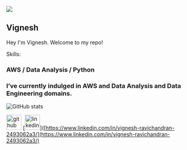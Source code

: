 ![](https://media.licdn.com/dms/image/D5616AQHVgm5rEpm1IQ/profile-displaybackgroundimage-shrink_350_1400/0/1709883660944?e=1715212800&v=beta&t=KggSVcNKbe6apiN-2Kc34Hyne9pxFILLwC-b7v4SAmA)
## Vignesh

Hey I'm Vignesh. Welcome to my repo! 

Skills:
### AWS / Data Analysis / Python 

### I’ve currently indulged in AWS and Data Analysis and Data Engineering domains.  

![GitHub stats](https://github-readme-stats.vercel.app/api?username=V-VigneshR&show_icons=true)  

[<img src='https://cdn.jsdelivr.net/npm/simple-icons@3.0.1/icons/github.svg' alt='github' height='40'>](https://github.com/V-VigneshR)  [<img src='https://cdn.jsdelivr.net/npm/simple-icons@3.0.1/icons/linkedin.svg' alt='linkedin' height='40'>]([https://www.linkedin.com/in/vignesh-ravichandran-2493062a3/](https://www.linkedin.com/in/vignesh-ravichandran-2493062a3/)

